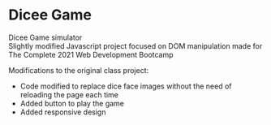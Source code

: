 # Dicee Game
Dicee Game simulator\
Slightly modified Javascript project focused on DOM manipulation made for The Complete 2021 Web Development Bootcamp

Modifications to the original class project:
- Code modified to replace dice face images without the need of reloading the page each time
- Added button to play the game
- Added responsive design